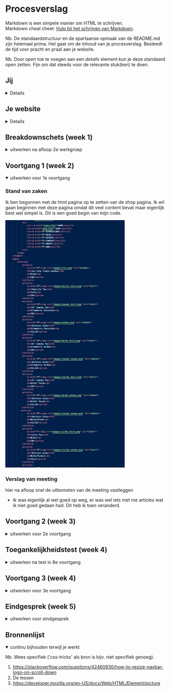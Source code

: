 # Procesverslag
Markdown is een simpele manier om HTML te schrijven.  
Markdown cheat cheet: [Hulp bij het schrijven van Markdown](https://github.com/adam-p/markdown-here/wiki/Markdown-Cheatsheet).

Nb. De standaardstructuur en de spartaanse opmaak van de README.md zijn helemaal prima. Het gaat om de inhoud van je procesverslag. Besteedt de tijd voor pracht en praal aan je website.

Nb. Door *open* toe te voegen aan een *details* element kun je deze standaard open zetten. Fijn om dat steeds voor de relevante stuk(ken) te doen.





## Jij

<details>

### Auteur:
Sam Vekemans

#### Je startniveau:
Rood

#### Je focus:
responsive
 
</details>





## Je website

<details>

### Je opdracht:
https://sumibu.jp/collections/all

#### Screenshot(s) van de eerste pagina (small screen): 
Home pagina 
<img src="images/pagin1.png" width="375px" alt="Homepage">

#### Screenshot(s) van de tweede pagina (small screen):
Shop pagina 
<img src="images/pagina-2.png" width="375px" alt="shoppagina">
 
</details>



## Breakdownschets (week 1)

<details>
<summary>uitwerken na afloop 2e werkgroep</summary>

### de hele pagina: 
<img src="images/eerste-breakdown.png" width="375px" alt="breakdown van de hele pagina">

### hamburgermenu: 
<img src="images/tweede-breakdown.png" width="375px" alt="breakdown van nog een dynamisch deel">

</details>





## Voortgang 1 (week 2)

<details open>
<summary>uitwerken voor 1e voortgang</summary>

### Stand van zaken
Ik ben begonnen met de html pagina op te zetten van de shop pagina. Ik wil gaan beginnen met deze pagina omdat dit veel content bevat maar eigenlijk best wel simpel is. Dit is een goed begin van mijn code.
 
<img src="images/eerste-week.png" width="375px" alt="eerste code">


### Verslag van meeting
hier na afloop snel de uitkomsten van de meeting vastleggen

- Ik was eigenlijk al wel goed op weg, er was wel iets met me articles wat ik niet goed gedaan had. Dit heb ik toen veranderd.

</details>





## Voortgang 2 (week 3)

<details>
<summary>uitwerken voor 2e voortgang</summary>

### Stand van zaken
Ik ben al bijna klaar met de eerste pagina, ik heb de les onsite veel kunnen doen. Dit was erg fijn, ook ben ik begonnen met de html van de Homepage en dit gaat ook goed.

<img src="images/tweede-week.png" width="375px" alt="code">

### Verslag van meeting
hier na afloop snel de uitkomsten van de meeting vastleggen

- Ik weet nu hoe ik mijn hamburger menu naar een normaal menu kan maken. (responsive).

</details>





## Toegankelijkheidstest (week 4)

<details>
<summary>uitwerken na test in 8e voortgang</summary>

### Bevindingen
Lijst met je bevindingen die in de test naar voren kwamen:
- Ik vond het erg interrant om te zien hoe een slecht zient persoon op mijn pagina zou kijken. Het is erg belangrijk dat je goede contrasten gebruikt. 
- Ook was de voorlees test erg interresant en hier heb ik nog een aantal dingen aan mijn code aangepast.
- de meest interreante was het epilepsie instrument. Het was hierdoor erg lastig om je laptop te gebruiken. 

#### Titel eerste bevinding
Slechtziend

De contrasten in de website heftiger maker waardoor alles er goed uitkomt.


#### Titel tweede bevinding. 
Voorlees/blind.

De html elementen moeten goed staan om de persoon er goed door te kunnen laten lopen. 


#### Titel volgende bevinding. 
Epilepsie 

De pagina erg simpel houden met niet te ingewikkelde navigatie. 


</details>





## Voortgang 3 (week 4)

<details>
<summary>uitwerken voor 3e voortgang</summary>

### Stand van zaken
Ik heb de website zo goed als af, er zijn een aantal dingen die ik nog kan toevoegen maar dit zijn kleine dingen. Ik heb verder ook eigenlijk geen vragen. Ik heb bijna alles wat ik nodig heb gehad uit de lessen kunnen halen. 

<img src="images/derde-week.png" width="375px" alt="code">
 
### Verslag van meeting
hier na afloop snel de uitkomsten van de meeting vastleggen

- nog een aantal kleine dingen die ik kan doen zoals het logo groter laten worden bij een scroll. 

</details>





## Eindgesprek (week 5)

<details>
<summary>uitwerken voor eindgesprek</summary>

### Stand van zaken
Ik vond dit vak echt heel erg leuk en heb veel plezier gehad in de website namaken. Ik ben uit eindelijk veel geleerd van dit van en van alles wat ik heb gedaan bij dit vak. Ik vind het leuk dat ik nu gewoon het gevoel heb dat ik elke website kan maken met onderzoek en oplossingen zoeken. 
 
### Screenshot(s)

 <img src="images/laatste-week.png" width="375px" alt="eindresultaat">

</details>





## Bronnenlijst

<details open>
<summary>continu bijhouden terwijl je werkt</summary>

Nb. Wees specifiek ('css-tricks' als bron is bijv. niet specifiek genoeg).

1. https://stackoverflow.com/questions/42460930/how-to-resize-navbar-logo-on-scroll-down
2. De lessen
3. https://developer.mozilla.org/en-US/docs/Web/HTML/Element/picture

</details>
